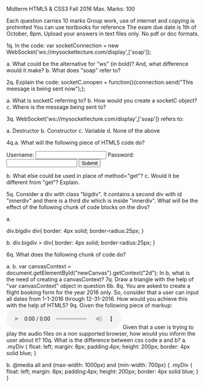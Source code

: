 Midterm HTML5 & CSS3 Fall 2016
Max. Marks: 100

Each question carries 10 marks
Group work, use of internet and copying is prohinited
You can use textbooks for reference
The exam due date is 1th of October, 8pm.
Upload your answers in text files only. No pdf or doc formats.

1q. In the code: var socketConnection = new WebSocket('ws://mysocketlecture.com/display',['soap']);

a. What could be the alternative for "ws" (in bold)? And, what difference would it make?
b. What does "soap" refer to? 

2q. Explain the code: socketC.onopen = function(){connection.send("This meesage is being sent now");};

a. What is socketC referring to?
b. How would you create a socketC object?
c. Where is the message being sent to? 


3q. WebSocket('ws://mysocketlecture.com/display',['soap']) refers to:

a. Destructor
b. Constructor
c. Variable
d. None of the above

4q.a. What will the following piece of HTML5 code do?

<!DOCTYPE HTML>
<body>

<form id="myForm" action='mysocketlecture.com/help.php' method="get">
Username: <input type="text" name="username">
Password: <input type="password" name="password">
<input type="submit">
</form>

</body>

</html>

b. What else could be used in place of method="get"?
c. Would it be different from "get"? Explain.

5q. Consider a div with class "bigdiv". It contains a second div with id "innerdiv" and there is a third div which is inside "innerdiv". What will be the effect of the following chunk of code blocks on the divs?

a.

div.bigdiv div{
	border: 4px solid;
	border-radius:25px;
}

b. div.bigdiv > div{
	border: 4px solid;
	border-radius:25px;
}

6q. What does the following chunk of code do?

a. <canvas id="newCanvas" width="170" height="125"></canvas>
b.    var canvasContext = document.getElementById("newCanvas").getContext("2d");
In b, what is the need of creating a canvasContext?
7q. Draw a triangle with the help of  "var canvasContext" object in question 6b.
8q.  You are asked to create a flight booking form for the year 2016 only. So, consider that a user can input all dates from 1-1-2016 through 12-31-2016. How would you achieve this with the help of HTML5?
9q. Given the following piece of markup:
<audio controls>
<source src="maroon5songone.mp3" type="audio/mpeg">
<source src="tobykeithscountrymusic.mp3" type="audio/mpeg">
</audio> 
Given that a user is trying to play the audio files on a non supported browser, how would you inform the user about it?
10q. What is the difference between css code a and b?
a.
.myDiv {
float: left;
margin: 8px;
padding:4px;
height: 200px;
border: 4px solid blue;
} 

b. @media all and (max-width: 1000px) and (min-width: 700px) { 
	.myDiv {
	float: left;
	margin: 8px;
	padding:4px;
	height: 200px;
	border: 4px solid blue;
	} 
}
 





